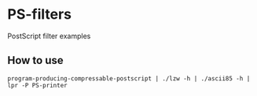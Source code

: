 # PS-filters
PostScript filter examples

## How to use

```
program-producing-compressable-postscript | ./lzw -h | ./ascii85 -h | lpr -P PS-printer
```
